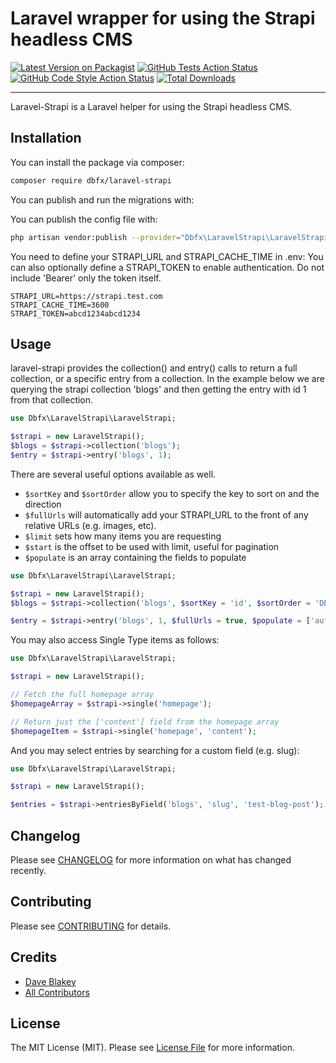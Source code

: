 # Laravel wrapper for using the Strapi headless CMS

[![Latest Version on Packagist](https://img.shields.io/packagist/v/dbfx/laravel-strapi.svg?style=flat-square)](https://packagist.org/packages/dbfx/laravel-strapi)
[![GitHub Tests Action Status](https://img.shields.io/github/workflow/status/dbfx/laravel-strapi/run-tests?label=tests)](https://github.com/dbfx/laravel-strapi/actions?query=workflow%3Arun-tests+branch%3Amaster)
[![GitHub Code Style Action Status](https://img.shields.io/github/workflow/status/dbfx/laravel-strapi/Check%20&%20fix%20styling?label=code%20style)](https://github.com/dbfx/laravel-strapi/actions?query=workflow%3A"Check+%26+fix+styling"+branch%3Amaster)
[![Total Downloads](https://img.shields.io/packagist/dt/dbfx/laravel-strapi.svg?style=flat-square)](https://packagist.org/packages/dbfx/laravel-strapi)

---

Laravel-Strapi is a Laravel helper for using the Strapi headless CMS. 

## Installation

You can install the package via composer:

```bash
composer require dbfx/laravel-strapi
```

You can publish and run the migrations with:

You can publish the config file with:
```bash
php artisan vendor:publish --provider="Dbfx\LaravelStrapi\LaravelStrapiServiceProvider" --tag="strapi-config"
```

You need to define your STRAPI_URL and STRAPI_CACHE_TIME in .env:
You can also optionally define a STRAPI_TOKEN to enable authentication. Do not include 'Bearer' only the token itself.

```
STRAPI_URL=https://strapi.test.com
STRAPI_CACHE_TIME=3600
STRAPI_TOKEN=abcd1234abcd1234
```

## Usage

laravel-strapi provides the collection() and entry() calls to return a full collection, or a specific entry from a collection. In the 
example below we are querying the strapi collection 'blogs' and then getting the entry with id 1 from that collection.
```php
use Dbfx\LaravelStrapi\LaravelStrapi;

$strapi = new LaravelStrapi();
$blogs = $strapi->collection('blogs');
$entry = $strapi->entry('blogs', 1);
```

There are several useful options available as well. 

- ```$sortKey``` and ```$sortOrder``` allow you to specify the key to sort on and the direction
- ```$fullUrls``` will automatically add your STRAPI_URL to the front of any relative URLs (e.g. images, etc).
- ```$limit``` sets how many items you are requesting
- ```$start``` is the offset to be used with limit, useful for pagination
- ```$populate``` is an array containing the fields to populate

```php
use Dbfx\LaravelStrapi\LaravelStrapi;

$strapi = new LaravelStrapi();
$blogs = $strapi->collection('blogs', $sortKey = 'id', $sortOrder = 'DESC', $limit = 20, $start = 0, $fullUrls = true, $populate = ['author', 'images']);

$entry = $strapi->entry('blogs', 1, $fullUrls = true, $populate = ['author', 'images']);
```

You may also access Single Type items as follows: 

```php
use Dbfx\LaravelStrapi\LaravelStrapi;

$strapi = new LaravelStrapi();

// Fetch the full homepage array
$homepageArray = $strapi->single('homepage');

// Return just the ['content'] field from the homepage array
$homepageItem = $strapi->single('homepage', 'content');
```

And you may select entries by searching for a custom field (e.g. slug): 

```php
use Dbfx\LaravelStrapi\LaravelStrapi;

$strapi = new LaravelStrapi();

$entries = $strapi->entriesByField('blogs', 'slug', 'test-blog-post');
```

## Changelog

Please see [CHANGELOG](CHANGELOG.md) for more information on what has changed recently.

## Contributing

Please see [CONTRIBUTING](.github/CONTRIBUTING.md) for details.

## Credits

- [Dave Blakey](https://github.com/dbfx)
- [All Contributors](../../contributors)

## License

The MIT License (MIT). Please see [License File](LICENSE.md) for more information.
